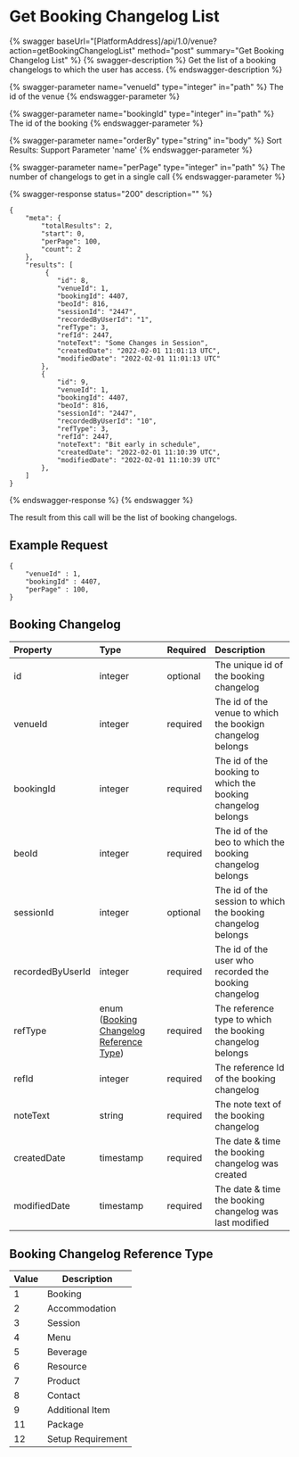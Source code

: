 # Get Booking Changelog List

{% swagger baseUrl="[PlatformAddress]/api/1.0/venue?action=getBookingChangelogList" method="post" summary="Get Booking Changelog List" %}
{% swagger-description %}
Get the list of a booking changelogs to which the user has access.
{% endswagger-description %}

{% swagger-parameter name="venueId" type="integer" in="path" %}
The id of the venue
{% endswagger-parameter %}

{% swagger-parameter name="bookingId" type="integer" in="path" %}
The id of the booking
{% endswagger-parameter %}

{% swagger-parameter name="orderBy" type="string" in="body" %}
Sort Results: Support Parameter 'name'
{% endswagger-parameter %}

{% swagger-parameter name="perPage" type="integer" in="path" %}
The number of changelogs to get in a single call
{% endswagger-parameter %}

{% swagger-response status="200" description="" %}
```
{
    "meta": {
        "totalResults": 2,
        "start": 0,
        "perPage": 100,
        "count": 2
    },
    "results": [
         {
            "id": 8,
            "venueId": 1,
            "bookingId": 4407,
            "beoId": 816,
            "sessionId": "2447",
            "recordedByUserId": "1",
            "refType": 3,
            "refId": 2447,
            "noteText": "Some Changes in Session",
            "createdDate": "2022-02-01 11:01:13 UTC",
            "modifiedDate": "2022-02-01 11:01:13 UTC"
        },
        {
            "id": 9,
            "venueId": 1,
            "bookingId": 4407,
            "beoId": 816,
            "sessionId": "2447",
            "recordedByUserId": "10",
            "refType": 3,
            "refId": 2447,
            "noteText": "Bit early in schedule",
            "createdDate": "2022-02-01 11:10:39 UTC",
            "modifiedDate": "2022-02-01 11:10:39 UTC"
        },
    ]
}
```
{% endswagger-response %}
{% endswagger %}

The result from this call will be the list of booking changelogs.

## Example Request

```
{
	"venueId" : 1,
	"bookingId" : 4407,
    "perPage" : 100,
}
```

## Booking Changelog

| Property | Type | Required | Description |
| :--- | :--- | :--- | :--- |
| id | integer | optional | The unique id of the booking changelog |
| venueId | integer | required | The id of the venue to which the bookign changelog belongs |
| bookingId | integer | required | The id of the booking to which the booking changelog belongs |
| beoId | integer | required | The id of the beo to which the booking changelog belongs |
| sessionId | integer | optional | The id of the session to which the booking changelog belongs |
| recordedByUserId | integer | required | The id of the user who recorded the booking changelog |
| refType | enum ([Booking Changelog Reference Type](get-booking-changelog-list.md#booking-changelog-reference-type)) | required | The reference type to which the booking changelog belongs |
| refId | integer | required | The reference Id of the booking changelog |
| noteText | string | required | The note text of the booking changelog |
| createdDate | timestamp | required | The date & time the booking changelog was created |
| modifiedDate | timestamp | required | The date & time the booking changelog was last modified |


## Booking Changelog Reference Type

| Value | Description |
| ----- | ---------------- |
| 1 | Booking |
| 2 | Accommodation |
| 3 | Session |
| 4 | Menu |
| 5 | Beverage |
| 6 | Resource |
| 7 | Product |
| 8 | Contact |
| 9 | Additional Item |
| 11 | Package |
| 12 | Setup Requirement |